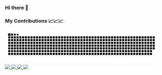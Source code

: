 ### Hi there 👋
### My Contributions 📈📈📈

<picture>
  <source media="(prefers-color-scheme: dark)" srcset="https://raw.githubusercontent.com/tachibanayui/tachibanayui/output/github-snake-dark.svg" />
  <source media="(prefers-color-scheme: light)" srcset="https://raw.githubusercontent.com/tachibanayui/tachibanayui/output/github-snake.svg" />
  <img alt="github-snake" src="github-snake.svg" />
</picture>

<a href="https://github.com/valence-rs/valence">
  <img src="https://github-readme-stats.vercel.app/api/pin/?username=valence-rs&repo=valence&theme=outrun&show_owner=true)">
</a>

<a href="https://github.com/rs-tml/rstml/pull/49" align="right">
  <img src="https://github-readme-stats.vercel.app/api/pin/?username=rs-tml&repo=rstml&theme=outrun&show_owner=true)">
</a>

<a href="https://github.com/LAB02-Research/HASS.Agent.Shared/pull/1" align="right">
  <img src="https://github-readme-stats.vercel.app/api/pin/?username=LAB02-Research&repo=HASS.Agent&theme=outrun&show_owner=true)">
</a>

<a href="https://github.com/colinhacks/zod/pull/1730" align="right">
  <img src="https://github-readme-stats.vercel.app/api/pin/?username=colinhacks&repo=zod&theme=outrun&show_owner=true)">
</a>
<!--
**tachibanayui/tachibanayui** is a ✨ _special_ ✨ repository because its `README.md` (this file) appears on your GitHub profile.

Here are some ideas to get you started:

- 🔭 I’m currently working on ...
- 🌱 I’m currently learning ...
- 👯 I’m looking to collaborate on ...
- 🤔 I’m looking for help with ...
- 💬 Ask me about ...
- 📫 How to reach me: ...
- 😄 Pronouns: ...
- ⚡ Fun fact: ...
-->
